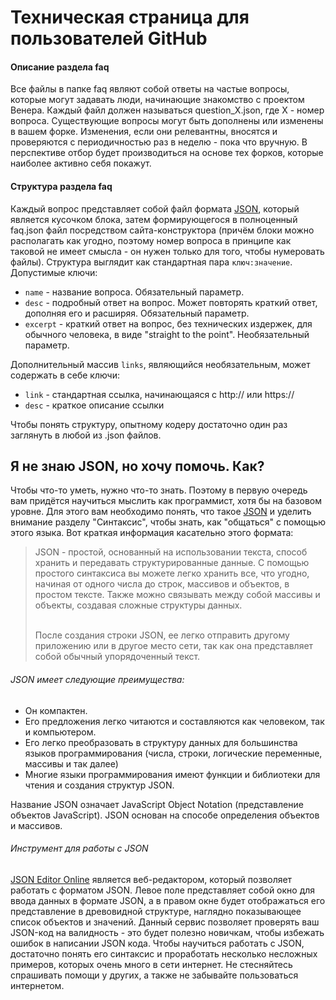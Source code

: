 # Техническая страница для пользователей GitHub

#### Описание раздела faq
Все файлы в папке faq являют собой ответы на частые вопросы, которые могут задавать люди, начинающие знакомство с проектом Венера. Каждый файл должен называться question_X.json, где X - номер вопроса. Существующие вопросы могут быть дополнены или изменены в вашем форке. Изменения, если они релевантны, вносятся и проверяются с периодичностью раз в неделю - пока что вручную. В перспективе отбор будет производиться на основе тех форков, которые наиболее активно себя покажут.

#### Структура раздела faq
Каждый вопрос представляет собой файл формата [JSON](https://ru.wikipedia.org/wiki/JSON), который является кусочком блока, затем формирующегося в полноценный faq.json файл посредством сайта-конструктора (причём блоки можно располагать как угодно, поэтому номер вопроса в принципе как таковой не имеет смысла - он нужен только для того, чтобы нумеровать файлы). Структура выглядит как стандартная пара `ключ:значение`. Допустимые ключи:
* `name` - название вопроса. Обязательный параметр.
* `desc` - подробный ответ на вопрос. Может повторять краткий ответ, дополняя его и расширяя. Обязательный параметр.
* `excerpt` - краткий ответ на вопрос, без технических издержек, для обычного человека, в виде "straight to the point". Необязательный параметр.

Дополнительный массив `links`, являющийся необязательным, может содержать в себе ключи:
* `link` - стандартная ссылка, начинающаяся с http:// или https://
* `desc` - краткое описание ссылки

Чтобы понять структуру, опытному кодеру достаточно один раз заглянуть в любой из .json файлов.

## Я не знаю JSON, но хочу помочь. Как? <a href="http://www.wikiwand.com/ru/JSON" class="wikipedia-icon" target="_blank"></a>

Чтобы что-то уметь, нужно что-то знать. Поэтому в первую очередь вам придётся научиться мыслить как программист, хотя бы на базовом уровне. Для этого вам необходимо понять, что такое [JSON](http://www.wikiwand.com/ru/JSON) и уделить внимание разделу "Синтаксис", чтобы знать, как "общаться" с помощью этого языка. Вот краткая информация касательно этого формата:

<p>
<blockquote>
JSON - простой, основанный на использовании текста, способ хранить и передавать структурированные данные. С помощью простого синтаксиса вы можете легко хранить все, что угодно, начиная от одного числа до строк, массивов и объектов, в простом тексте. Также можно связывать между собой массивы и объекты, создавая сложные структуры данных.<br><br>

После создания строки JSON, ее легко отправить другому приложению или в другое место сети, так как она представляет собой обычный упорядоченный текст.
</blockquote>
</p>

###### JSON имеет следующие преимущества:

* Он компактен.
* Его предложения легко читаются и составляются как человеком, так и компьютером.
* Его легко преобразовать в структуру данных для большинства языков программирования (числа, строки, логические переменные, массивы и так далее)
* Многие языки программирования имеют функции и библиотеки для чтения и создания структур JSON.

Название JSON означает JavaScript Object Notation (представление объектов JavaScript). JSON основан на способе определения объектов и массивов.

###### Инструмент для работы с JSON

[JSON Editor Online](https://www.jsoneditoronline.org/) является веб-редактором, который позволяет работать с форматом JSON. Левое поле представляет собой окно для ввода данных в формате JSON, а в правом окне будет отображаться его представление в древовидной структуре, наглядно показывающее список объектов и значений. Данный сервис позволяет проверять ваш JSON-код на валидность - это будет полезно новичкам, чтобы избежать ошибок в написании JSON кода. Чтобы научиться работать с JSON, достаточно понять его синтаксис и проработать несколько несложных примеров, которых очень много в сети интернет. Не стесняйтесь спрашивать помощи у других, а также не забывайте пользоваться интернетом.
